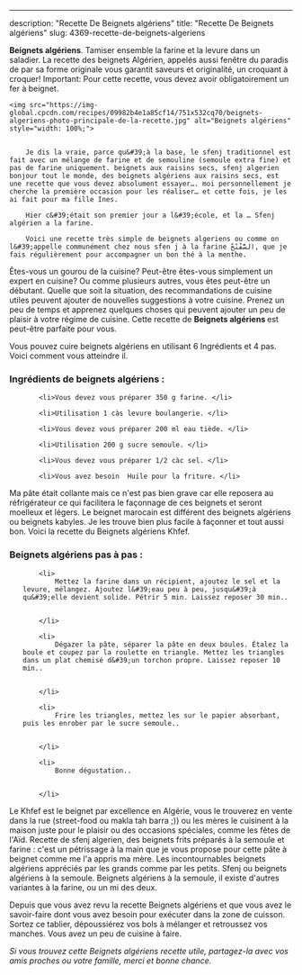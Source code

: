 ---
description: "Recette De Beignets algériens"
title: "Recette De Beignets algériens"
slug: 4369-recette-de-beignets-algeriens

<p>
	<strong>Beignets algériens</strong>. 
	Tamiser ensemble la farine et la levure dans un saladier. La recette des beignets Algérien, appelés aussi fenêtre du paradis de par sa forme originale vous garantit saveurs et originalité, un croquant à croquer! Important: Pour cette recette, vous devez avoir obligatoirement un fer à beignet.
</p>
<p>
	
	<img src="https://img-global.cpcdn.com/recipes/09982b4e1a85cf14/751x532cq70/beignets-algeriens-photo-principale-de-la-recette.jpg" alt="Beignets algériens" style="width: 100%;">
	
	
		Je dis la vraie, parce qu&#39;à la base, le sfenj traditionnel est fait avec un mélange de farine et de semouline (semoule extra fine) et pas de farine uniquement. beignets aux raisins secs, sfenj algerien bonjour tout le monde, des beignets algériens aux raisins secs, est une recette que vous devez absolument essayer…. moi personnellement je cherche la première occasion pour les réaliser… et cette fois, je les ai fait pour ma fille Ines.
	
		Hier c&#39;était son premier jour a l&#39;école, et la … Sfenj algérien a la farine.
	
		Voici une recette très simple de beignets algeriens ou comme on l&#39;appelle communément chez nous sfen j à la farine السّْفْنْجْ, que je fais régulièrement pour accompagner un bon thé à la menthe.
	
</p>

Êtes-vous un gourou de la cuisine? Peut-être êtes-vous simplement un expert en cuisine? Ou comme plusieurs autres, vous êtes peut-être un débutant. Quelle que soit la situation, des recommandations de cuisine utiles peuvent ajouter de nouvelles suggestions à votre cuisine. Prenez un peu de temps et apprenez quelques choses qui peuvent ajouter un peu de plaisir à votre régime de cuisine. Cette recette de <strong> Beignets algériens </strong> est peut-être parfaite pour vous.

<!--inarticleads1-->

Vous pouvez cuire beignets algériens en utilisant 6 Ingrédients et 4 pas. Voici comment vous atteindre il.

<h3>Ingrédients de beignets algériens :</h3>

<ol>
	
		<li>Vous devez vous préparer 350 g farine. </li>
	
		<li>Utilisation 1 càs levure boulangerie. </li>
	
		<li>Vous devez vous préparer 200 ml eau tiède. </li>
	
		<li>Utilisation 200 g sucre semoule. </li>
	
		<li>Vous devez vous préparer 1/2 càc sel. </li>
	
		<li>Vous avez besoin  Huile pour la friture. </li>
	
</ol>

Ma pâte était collante mais ce n&#39;est pas bien grave car elle reposera au réfrigérateur ce qui facilitera le façonnage de ces beignets et seront moelleux et légers. Le beignet marocain est différent des beignets algériens ou beignets kabyles. Je les trouve bien plus facile à façonner et tout aussi bon. Voici la recette du Beignets algériens Khfef. 

<!--inarticleads2-->

<h3>Beignets algériens pas à pas :</h3>

<ol>
	
		<li>
			Mettez la farine dans un récipient, ajoutez le sel et la levure, mélangez. Ajoutez l&#39;eau peu à peu, jusqu&#39;à qu&#39;elle devient solide. Pétrir 5 min. Laissez reposer 30 min..
			
			
		</li>
	
		<li>
			Dégazer la pâte, séparer la pâte en deux boules. Étalez la boule et coupez par la roulette en triangle. Mettez les triangles dans un plat chemisé d&#39;un torchon propre. Laissez reposer 10 min..
			
			
		</li>
	
		<li>
			Frire les triangles, mettez les sur le papier absorbant, puis les enrober par le sucre semoule..
			
			
		</li>
	
		<li>
			Bonne dégustation..
			
			
		</li>
	
</ol>

Le Khfef est le beignet par excellence en Algérie, vous le trouverez en vente dans la rue (street-food ou makla tah barra ;)) ou les mères le cuisinent à la maison juste pour le plaisir ou des occasions spéciales, comme les fêtes de l&#39;Aïd. Recette de sfenj algerien, des beignets frits préparés à la semoule et farine : c&#39;est un pétrissage à la main que je vous propose pour cette pâte à beignet comme me l&#39;a appris ma mère. Les incontournables beignets algériens appréciés par les grands comme par les petits. Sfenj ou beignets algériens à la semoule. Beignets algériens à la semoule, il existe d&#39;autres variantes à la farine, ou un mi des deux. 

<!--inarticleads1-->

<p>
Depuis que vous avez revu la recette Beignets algériens et que vous avez le savoir-faire dont vous avez besoin pour exécuter dans la zone de cuisson. Sortez ce tablier, dépoussiérez vos bols à mélanger et retroussez vos manches. Vous avez un peu de cuisine à faire.
</p>

<p>
<i>Si vous trouvez cette Beignets algériens recette utile, partagez-la avec vos amis proches ou votre famille, merci et bonne chance.</i>
</p>
